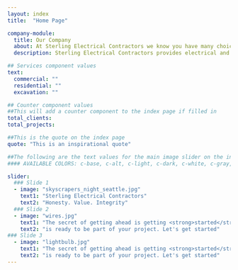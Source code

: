 ```yaml
---
layout: index
title:  "Home Page"

company-module:
  title: Our Company
  about: At Sterling Electrical Contractors we know you have many choices to serve your electrical needs. We separate ourselves from our competitors by placing our customers first - that’s why we have so many smiling customers, rave reviews and enthusiastic referrals.
  description: Sterling Electrical Contractors provides electrical and excavation work for commercial and residential.

## Services component values
text:
  commercial: ""
  residential: ""
  excavation: ""

## Counter component values
##This will add a counter component to the index page if filled in
total_clients:
total_projects:

##This is the quote on the index page
quote: "This is an inspirational quote"

##The following are the text values for the main image slider on the index page
#### AVAILABLE COLORS: c-base, c-alt, c-light, c-dark, c-white, c-gray, c-black, c-red

slider:
  ### Slide 1
  - image: "skyscrapers_night_seattle.jpg"
    text1: "Sterling Electrical Contractors"
    text2: "Honesty. Value. Integrity"
  ### Slide 2
  - image: "wires.jpg"
    text1: "The secret of getting ahead is getting <strong>started</strong>"
    text2: "is ready to be part of your project. Let's get started"
### Slide 3
  - image: "lightbulb.jpg"
    text1: "The secret of getting ahead is getting <strong>started</strong>"
    text2: "is ready to be part of your project. Let's get started"
---
```

